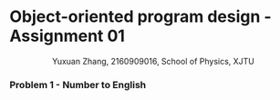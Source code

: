 # Object-oriented program design - Assignment 01

<span style="display: block; width: 100%; text-align: center;">Yuxuan Zhang, 2160909016, School of Physics, XJTU</span>

### Problem 1 - Number to English

